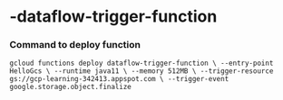 # -dataflow-trigger-function


### Command to deploy function

`
gcloud functions deploy dataflow-trigger-function \
--entry-point HelloGcs \
--runtime java11 \
--memory 512MB \
--trigger-resource gs://gcp-learning-342413.appspot.com \
--trigger-event google.storage.object.finalize
`
